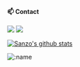 #### 📫 Contact

[![](https://img.shields.io/badge/-t.me/Sanzo00-3db6f1?style=flat-square&logo=Telegram&logoColor=2ca5e0)](https://t.me/Sanzo00)
[![](https://img.shields.io/badge/-arrangeman@163.com-911318?style=flat-square&logo=Mail.RU&logoColor=white)](mailto:arrangeman@163.com)

[![Sanzo's github stats](https://github-readme-stats.vercel.app/api?username=Sanzo00&include_all_commits=false&show_icons=true&theme=vue)](https://github.com/Sanzo00)

![:name](https://count.getloli.com/get/@:Sanzo00)
